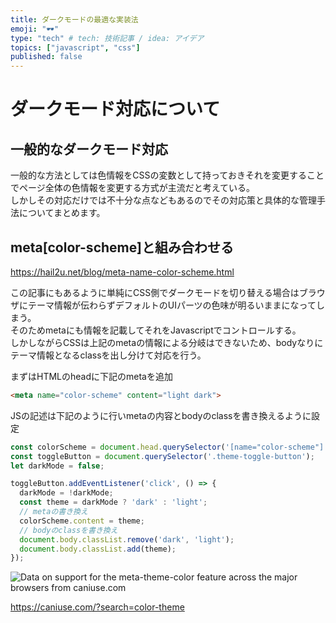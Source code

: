 ```yaml
---
title: ダークモードの最適な実装法
emoji: "🕶"
type: "tech" # tech: 技術記事 / idea: アイデア
topics: ["javascript", "css"]
published: false
---
```


# ダークモード対応について

## 一般的なダークモード対応

一般的な方法としては色情報をCSSの変数として持っておきそれを変更することでページ全体の色情報を変更する方式が主流だと考えている。  
しかしその対応だけでは不十分な点などもあるのでその対応策と具体的な管理手法についてまとめます。

## meta\[color-scheme]と組み合わせる

https://hail2u.net/blog/meta-name-color-scheme.html

この記事にもあるように単純にCSS側でダークモードを切り替える場合はブラウザにテーマ情報が伝わらずデフォルトのUIパーツの色味が明るいままになってしまう。  
そのためmetaにも情報を記載してそれをJavascriptでコントロールする。  
しかしながらCSSは上記のmetaの情報による分岐はできないため、bodyなりにテーマ情報となるclassを出し分けて対応を行う。

まずはHTMLのheadに下記のmetaを追加

```html
<meta name="color-scheme" content="light dark">
```

JSの記述は下記のように行いmetaの内容とbodyのclassを書き換えるように設定  

```js
const colorScheme = document.head.querySelector('[name="color-scheme"]');
const toggleButton = document.querySelector('.theme-toggle-button');
let darkMode = false;

toggleButton.addEventListener('click', () => {
  darkMode = !darkMode;
  const theme = darkMode ? 'dark' : 'light';
  // metaの書き換え
  colorScheme.content = theme;
  // bodyのclassを書き換え
  document.body.classList.remove('dark', 'light');
  document.body.classList.add(theme);
});
```

![Data on support for the meta-theme-color feature across the major browsers from caniuse.com](https://caniuse.bitsofco.de/image/meta-theme-color.webp)

https://caniuse.com/?search=color-theme
